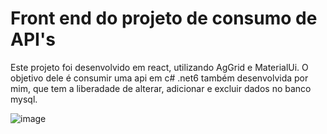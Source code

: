 # Front end do projeto de consumo de API's

Este projeto foi desenvolvido em react, utilizando AgGrid e MaterialUi. O objetivo dele é consumir uma api em c# .net6 também desenvolvida por mim, que tem a liberadade de alterar, adicionar e excluir dados no banco mysql.

![image](https://github.com/DadoNitz/Consumo-de-API/assets/107090154/608b5221-7083-4f75-8fff-0fcc18985c37)
